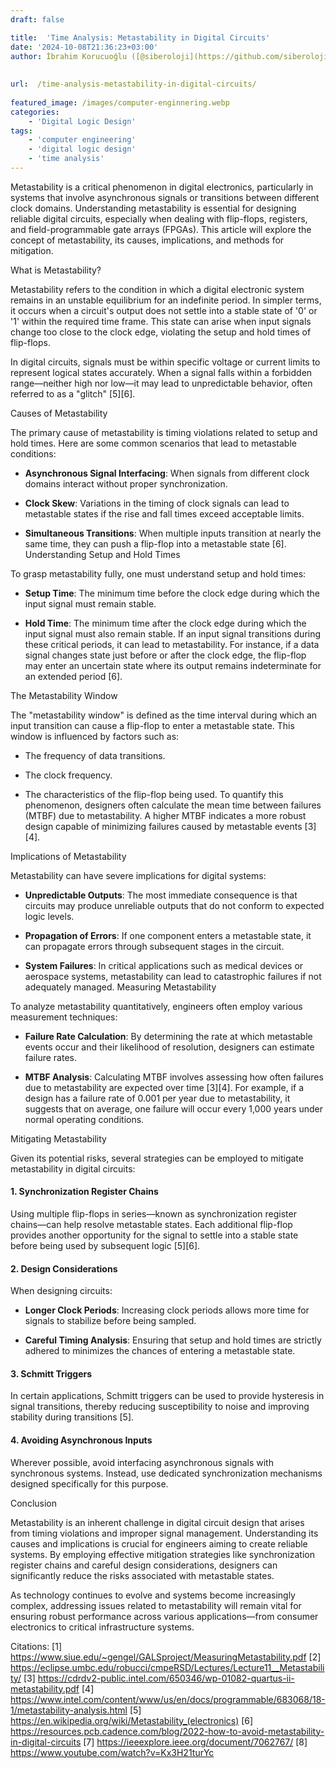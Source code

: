 ```yaml
---
draft: false

title:  'Time Analysis: Metastability in Digital Circuits'
date: '2024-10-08T21:36:23+03:00'
author: İbrahim Korucuoğlu ([@siberoloji](https://github.com/siberoloji))
 
 
url:  /time-analysis-metastability-in-digital-circuits/
 
featured_image: /images/computer-enginnering.webp
categories:
    - 'Digital Logic Design'
tags:
    - 'computer engineering'
    - 'digital logic design'
    - 'time analysis'
---
```



Metastability is a critical phenomenon in digital electronics, particularly in systems that involve asynchronous signals or transitions between different clock domains. Understanding metastability is essential for designing reliable digital circuits, especially when dealing with flip-flops, registers, and field-programmable gate arrays (FPGAs). This article will explore the concept of metastability, its causes, implications, and methods for mitigation.



What is Metastability?



Metastability refers to the condition in which a digital electronic system remains in an unstable equilibrium for an indefinite period. In simpler terms, it occurs when a circuit's output does not settle into a stable state of '0' or '1' within the required time frame. This state can arise when input signals change too close to the clock edge, violating the setup and hold times of flip-flops.



In digital circuits, signals must be within specific voltage or current limits to represent logical states accurately. When a signal falls within a forbidden range—neither high nor low—it may lead to unpredictable behavior, often referred to as a "glitch" [5][6].



Causes of Metastability



The primary cause of metastability is timing violations related to setup and hold times. Here are some common scenarios that lead to metastable conditions:


* **Asynchronous Signal Interfacing**: When signals from different clock domains interact without proper synchronization.

* **Clock Skew**: Variations in the timing of clock signals can lead to metastable states if the rise and fall times exceed acceptable limits.

* **Simultaneous Transitions**: When multiple inputs transition at nearly the same time, they can push a flip-flop into a metastable state [6].
Understanding Setup and Hold Times



To grasp metastability fully, one must understand setup and hold times:


* **Setup Time**: The minimum time before the clock edge during which the input signal must remain stable.

* **Hold Time**: The minimum time after the clock edge during which the input signal must also remain stable.
If an input signal transitions during these critical periods, it can lead to metastability. For instance, if a data signal changes state just before or after the clock edge, the flip-flop may enter an uncertain state where its output remains indeterminate for an extended period [6].



The Metastability Window



The "metastability window" is defined as the time interval during which an input transition can cause a flip-flop to enter a metastable state. This window is influenced by factors such as:


* The frequency of data transitions.

* The clock frequency.

* The characteristics of the flip-flop being used.
To quantify this phenomenon, designers often calculate the mean time between failures (MTBF) due to metastability. A higher MTBF indicates a more robust design capable of minimizing failures caused by metastable events [3][4].



Implications of Metastability



Metastability can have severe implications for digital systems:


* **Unpredictable Outputs**: The most immediate consequence is that circuits may produce unreliable outputs that do not conform to expected logic levels.

* **Propagation of Errors**: If one component enters a metastable state, it can propagate errors through subsequent stages in the circuit.

* **System Failures**: In critical applications such as medical devices or aerospace systems, metastability can lead to catastrophic failures if not adequately managed.
Measuring Metastability



To analyze metastability quantitatively, engineers often employ various measurement techniques:


* **Failure Rate Calculation**: By determining the rate at which metastable events occur and their likelihood of resolution, designers can estimate failure rates.

* **MTBF Analysis**: Calculating MTBF involves assessing how often failures due to metastability are expected over time [3][4].
For example, if a design has a failure rate of 0.001 per year due to metastability, it suggests that on average, one failure will occur every 1,000 years under normal operating conditions.



Mitigating Metastability



Given its potential risks, several strategies can be employed to mitigate metastability in digital circuits:


#### 1. Synchronization Register Chains



Using multiple flip-flops in series—known as synchronization register chains—can help resolve metastable states. Each additional flip-flop provides another opportunity for the signal to settle into a stable state before being used by subsequent logic [5][6].


#### 2. Design Considerations



When designing circuits:


* **Longer Clock Periods**: Increasing clock periods allows more time for signals to stabilize before being sampled.

* **Careful Timing Analysis**: Ensuring that setup and hold times are strictly adhered to minimizes the chances of entering a metastable state.



#### 3. Schmitt Triggers



In certain applications, Schmitt triggers can be used to provide hysteresis in signal transitions, thereby reducing susceptibility to noise and improving stability during transitions [5].


#### 4. Avoiding Asynchronous Inputs



Wherever possible, avoid interfacing asynchronous signals with synchronous systems. Instead, use dedicated synchronization mechanisms designed specifically for this purpose.



Conclusion



Metastability is an inherent challenge in digital circuit design that arises from timing violations and improper signal management. Understanding its causes and implications is crucial for engineers aiming to create reliable systems. By employing effective mitigation strategies like synchronization register chains and careful design considerations, designers can significantly reduce the risks associated with metastable states.



As technology continues to evolve and systems become increasingly complex, addressing issues related to metastability will remain vital for ensuring robust performance across various applications—from consumer electronics to critical infrastructure systems.



Citations: [1] https://www.siue.edu/~gengel/GALSproject/MeasuringMetastability.pdf [2] https://eclipse.umbc.edu/robucci/cmpeRSD/Lectures/Lecture11__Metastability/ [3] https://cdrdv2-public.intel.com/650346/wp-01082-quartus-ii-metastability.pdf [4] https://www.intel.com/content/www/us/en/docs/programmable/683068/18-1/metastability-analysis.html [5] https://en.wikipedia.org/wiki/Metastability_(electronics) [6] https://resources.pcb.cadence.com/blog/2022-how-to-avoid-metastability-in-digital-circuits [7] https://ieeexplore.ieee.org/document/7062767/ [8] https://www.youtube.com/watch?v=Kx3H21turYc
